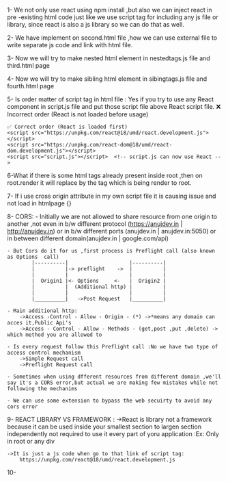 1- We not only use react using npm install ,but also we can inject react in pre -existing html code just like we use script tag for including any js file or library, since react is also a js library so we can do that as well.

2- We have implement on second.html file ,how we can use external file to write separate js code and link with html file.

3- Now we will try to make nested html element in nestedtags.js file and third.html page

4- Now we will try to make sibling html element in sibingtags.js file and fourth.html page

5- Is order matter of script tag in html file : Yes if you try to use any React component in script.js file and put those script file above React script file.
    ❌ Incorrect order (React is not loaded before usage)
    <script src="script.js"></script>  <!-- script.js tries to use React but React is not loaded yet -->
    <script src="https://unpkg.com/react@18/umd/react.development.js"></script>
    <script src="https://unpkg.com/react-dom@18/umd/react-dom.development.js"></script>

    ✅ Correct order (React is loaded first)
    <script src="https://unpkg.com/react@18/umd/react.development.js"></script>
    <script src="https://unpkg.com/react-dom@18/umd/react-dom.development.js"></script>
    <script src="script.js"></script>  <!-- script.js can now use React -->

6-What if there is some html tags already present inside root ,then on root.render it will replace by the 
    tag which is being render to root.

7- If i use cross origin attribute in my own script file it is causing issue and not load in htmlpage {<script crossorigin src="siblingtag1.js"></script>}

8- CORS: 
    - Initially we are not allowed to share resource from one origin to another ,not
        even in b/w different protocol (https://anujdev.in | http://anujdev.in) or in b/w different ports (anujdev.in | anujdev.in:5050) or in between different domain(anujdev.in | google.com/api)

    - But Cors do it for us ,first process is Preflight call (also known as Options  call) 
            |----------|                    |----------|
            |          |-> preflight    ->  |          |
            |          |                    |          |
            |  Origin1 |<- Options     <-   |  Origin2 |
            |          |  (Additional http) |          |
            |          |                    |          |
            |__________|   ->Post Request   |__________|
           
    - Main additional http: 
        ->Access -Control - Allow - Origin - (*) ->*means any domain can acces it,Public Api's
        ->Access - Control - Allow - Methods - (get,post ,put ,delete) -> which method you are allowed to 

    - Is every request follow this Preflight call :No we have two type of access control mechanism
        ->Simple Request call
        ->Preflight Request call

    - Sometimes when using dfferent resources from different domain ,we'll say it's a CORS error,but actual we are making few mistakes while not following the mechanims

    - We can use some extension to bypass the web secuirty to avoid any cors error


9- REACT LIBRARY VS FRAMEWORK :
    ->React is library not a framework because it can be used inside your smallest section to largen section 
        independently not required to use it every part of yoru application :Ex: Only in root or any div
    
    ->It is just a js code when go to that link of script tag:
        https://unpkg.com/react@18/umd/react.development.js

10- 
